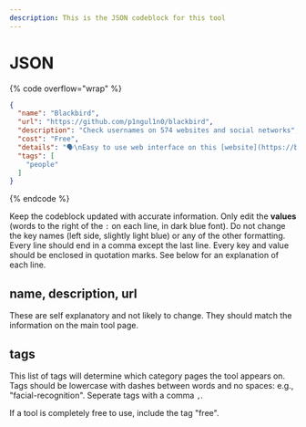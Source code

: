 ```yaml
---
description: This is the JSON codeblock for this tool
---
```


# JSON

{% code overflow="wrap" %}
```json
{
  "name": "Blackbird",
  "url": "https://github.com/p1ngul1n0/blackbird",
  "description": "Check usernames on 574 websites and social networks",
  "cost": "Free",
  "details": "🗣️\nEasy to use web interface on this [website](https://blackbird-osint.herokuapp.com/)",
  "tags": [
    "people"
  ]
}
```
{% endcode %}

Keep the codeblock updated with accurate information. Only edit the **values** (words to the right of the `:` on each line, in dark blue font). Do not change the key names (left side, slightly light blue) or any of the other formatting. Every line should end in a comma except the last line. Every key and value should be enclosed in quotation marks. See below for an explanation of each line.&#x20;

## name, description, url

These are self explanatory and not likely to change. They should match the information on the main tool page.

## tags

This list of tags will determine which category pages the tool appears on. Tags should be lowercase with dashes between words and no spaces: e.g., "facial-recognition". Seperate tags with a comma `,`.

If a tool is completely free to use, include the tag "free".

